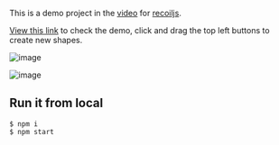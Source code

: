 This is a demo project in the [video](https://www.youtube.com/watch?v=_ISAA_Jt9kI) for [recoiljs](https://recoiljs.org/).

[View this link](https://jimliu.github.io/recoil-paint/) to check the demo, click and drag the top left buttons to create new shapes.

![image](https://github.com/JimLiu/recoil-paint/blob/master/screenshots/screenshot1.png?raw=true)

![image](https://github.com/JimLiu/recoil-paint/blob/master/screenshots/screenshot.gif?raw=true)

## Run it from local

```
$ npm i
$ npm start
```
